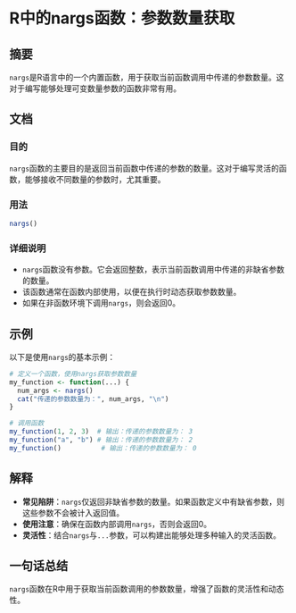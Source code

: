 <!--
Meta Description: # R中的nargs函数：参数数量获取 ## 摘要 `nargs`是R语言中的一个内置函数，用于获取当前函数调用中传递的参数数量。这对于编写能够处理可变数量参数的函数非常有用。 ## 文档 ### 目的 `nargs`函数的主要目的是返回当前函数中传递的参数的数量。这对于编写灵活的函数，能够接收不同...
Meta Keywords: nargs, my_function, 传递的参数数量为, num_args, r中的nargs函数
-->

# R中的nargs函数：参数数量获取

## 摘要
`nargs`是R语言中的一个内置函数，用于获取当前函数调用中传递的参数数量。这对于编写能够处理可变数量参数的函数非常有用。

## 文档
### 目的
`nargs`函数的主要目的是返回当前函数中传递的参数的数量。这对于编写灵活的函数，能够接收不同数量的参数时，尤其重要。

### 用法
```R
nargs()
```

### 详细说明
- `nargs`函数没有参数。它会返回整数，表示当前函数调用中传递的非缺省参数的数量。
- 该函数通常在函数内部使用，以便在执行时动态获取参数数量。
- 如果在非函数环境下调用`nargs`，则会返回0。

## 示例
以下是使用`nargs`的基本示例：

```R
# 定义一个函数，使用nargs获取参数数量
my_function <- function(...) {
  num_args <- nargs()
  cat("传递的参数数量为：", num_args, "\n")
}

# 调用函数
my_function(1, 2, 3)  # 输出：传递的参数数量为： 3
my_function("a", "b") # 输出：传递的参数数量为： 2
my_function()          # 输出：传递的参数数量为： 0
```

## 解释
- **常见陷阱**：`nargs`仅返回非缺省参数的数量。如果函数定义中有缺省参数，则这些参数不会被计入返回值。
- **使用注意**：确保在函数内部调用`nargs`，否则会返回0。
- **灵活性**：结合`nargs`与`...`参数，可以构建出能够处理多种输入的灵活函数。

## 一句话总结
`nargs`函数在R中用于获取当前函数调用的参数数量，增强了函数的灵活性和动态性。